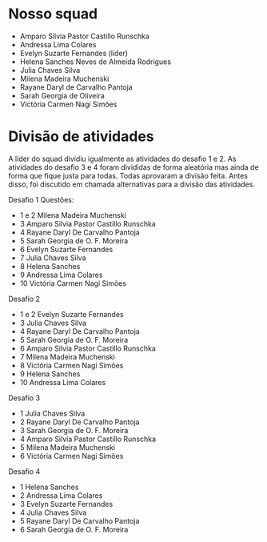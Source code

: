# Nosso squad

- Amparo Silvia Pastor Castillo Runschka
- Andressa Lima Colares
- Evelyn Suzarte Fernandes (líder)
- Helena Sanches Neves de Almeida Rodrigues
- Julia Chaves Silva
- Milena Madeira Muchenski
- Rayane Daryl de Carvalho Pantoja
- Sarah Georgia de Oliveira
- Victória Carmen Nagi Simões


# Divisão de atividades 

A líder do squad dividiu igualmente as atividades do desafio 1 e 2. As atividades do desafio 3 e 4 foram divididas de forma aleatória mas ainda de forma que fique justa para todas. Todas aprovaram a divisão feita. Antes disso, foi discutido em chamada alternativas para a divisão das atividades.

Desafio 1
Questões:
- 1 e 2 Milena Madeira Muchenski
- 3 Amparo Silvia Pastor Castillo Runschka 
- 4 Rayane Daryl De Carvalho Pantoja 
- 5 Sarah Georgia de O. F. Moreira 
- 6 Evelyn Suzarte Fernandes 
- 7 Julia Chaves Silva 
- 8 Helena Sanches 
- 9 Andressa Lima Colares 
- 10 Victória Carmen Nagi Simões 

Desafio 2
- 1 e 2 Evelyn Suzarte Fernandes 
- 3 Julia Chaves Silva 
- 4 Rayane Daryl De Carvalho Pantoja 
- 5 Sarah Georgia de O. F. Moreira 
- 6 Amparo Silvia Pastor Castillo Runschka  
- 7 Milena Madeira Muchenski 
- 8 Victória Carmen Nagi Simões 
- 9 Helena Sanches 
- 10 Andressa Lima Colares 

Desafio 3
- 1 Julia Chaves Silva 
- 2 Rayane Daryl De Carvalho Pantoja 
- 3 Sarah Georgia de O. F. Moreira 
- 4 Amparo Silvia Pastor Castillo Runschka  
- 5 Milena Madeira Muchenski 
- 6 Victória Carmen Nagi Simões 

Desafio 4
- 1 Helena Sanches 
- 2 Andressa Lima Colares 
- 3 Evelyn Suzarte Fernandes 
- 4 Julia Chaves Silva 
- 5 Rayane Daryl De Carvalho Pantoja 
- 6 Sarah Georgia de O. F. Moreira
